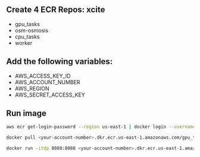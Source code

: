 ## Create 4 ECR Repos: xcite
- gpu_tasks
- osm-osmosis
- cpu_tasks
- worker

## Add the following variables: 

- AWS_ACCESS_KEY_ID
- AWS_ACCOUNT_NUMBER
- AWS_REGION
- AWS_SECRET_ACCESS_KEY


## Run image
```sh
aws ecr get-login-password --region us-east-1 | docker login --username AWS --password-stdin <your-account-number>.dkr.ecr.us-east-1.amazonaws.com

docker pull <your-account-number>.dkr.ecr.us-east-1.amazonaws.com/gpu_tasks:latest

docker run -itdp 8088:8088 <your-account-number>.dkr.ecr.us-east-1.amazonaws.com/gpu_tasks:latest
```